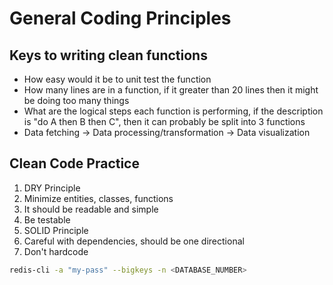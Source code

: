 # General Coding Principles

## Keys to writing clean functions

- How easy would it be to unit test the function
- How many lines are in a function, if it greater than 20 lines then it might be doing too many things
- What are the logical steps each function is performing, if the description is "do A then B then C", then it can probably be split into 3 functions
- Data fetching -> Data processing/transformation -> Data visualization

## Clean Code Practice

1. DRY Principle
2. Minimize entities, classes, functions
3. It should be readable and simple
4. Be testable
5. SOLID Principle
6. Careful with dependencies, should be one directional
7. Don't hardcode

```bash
redis-cli -a "my-pass" --bigkeys -n <DATABASE_NUMBER>
````
